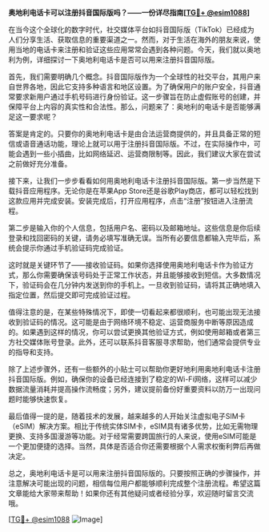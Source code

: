 **奥地利电话卡可以注册抖音国际版吗？——一份详尽指南[[TG💪+ @esim1088](https://t.me/s/esim1088)]**

在当今这个全球化的数字时代，社交媒体平台如抖音国际版（TikTok）已经成为人们分享生活、获取信息的重要渠道之一。然而，对于生活在海外的朋友来说，使用当地的电话卡来注册和验证这些应用常常会遇到各种问题。今天，我们就以奥地利为例，详细探讨一下奥地利电话卡是否可以用来注册抖音国际版。

首先，我们需要明确几个概念。抖音国际版作为一个全球性的社交平台，其用户来自世界各地，因此它支持多种语言和地区设置。为了确保用户的账户安全，抖音通常要求新用户通过手机号码进行身份验证。这一步骤旨在防止虚假账号的创建，并保障平台上内容的真实性和合法性。那么，问题来了：奥地利的电话卡是否能够满足这一要求呢？

答案是肯定的。只要你的奥地利电话卡是由合法运营商提供的，并且具备正常的短信或语音通话功能，理论上就可以用于注册抖音国际版。不过，在实际操作中，可能会遇到一些小插曲，比如网络延迟、运营商限制等。因此，我们建议大家在尝试之前做好充分准备。

接下来，让我们一步步看看如何用奥地利电话卡注册抖音国际版。第一步当然是下载抖音应用程序。无论你是在苹果App Store还是谷歌Play商店，都可以轻松找到这款应用并完成安装。安装完成后，打开应用程序，点击“注册”按钮进入注册流程。

第二步是输入你的个人信息，包括用户名、密码以及邮箱地址。这些信息是你后续登录和找回密码的关键，请务必填写准确无误。当所有必要信息都输入完毕后，系统会提示你通过手机验证码完成验证。

这时就是关键环节了——接收验证码。如果你选择使用奥地利电话卡作为验证方式，那么你需要确保该号码处于正常工作状态，并且能够接收到短信。大多数情况下，验证码会在几分钟内发送到你的手机上。一旦收到验证码，请将其正确地填入指定位置，然后提交即可完成验证过程。

值得注意的是，在某些特殊情况下，即使一切看起来都很顺利，也可能出现无法接收到验证码的情况。这可能是由于网络环境不稳定、运营商服务中断等原因造成的。如果遇到这样的情况，你可以尝试更换其他验证方式，例如使用邮箱或者第三方社交媒体账号登录。此外，还可以联系抖音客服寻求帮助，他们通常会提供专业的指导和支持。

除了上述步骤外，还有一些额外的小贴士可以帮助你更好地利用奥地利电话卡注册抖音国际版。例如，确保你的设备已经连接到了稳定的Wi-Fi网络，这样可以减少数据流量消耗并提高操作流畅度；另外，建议提前备份好重要资料以防万一出现问题时能够快速恢复。

最后值得一提的是，随着技术的发展，越来越多的人开始关注虚拟电子SIM卡（eSIM）解决方案。相比于传统实体SIM卡，eSIM具有诸多优势，比如无需物理更换、支持多国漫游等功能。对于经常需要跨国旅行的人来说，使用eSIM可能是一个更加便捷的选择。当然，具体是否适合你还需要根据个人需求权衡利弊后再做决定。

总之，奥地利电话卡是可以用来注册抖音国际版的。只要按照正确的步骤操作，并注意解决可能出现的问题，相信每位用户都能够顺利完成整个注册流程。希望这篇文章能给大家带来帮助！如果你还有其他疑问或者经验分享，欢迎随时留言交流哦。

[[TG💪+ @esim1088](https://t.me/s/esim1088) ![Image](https://i.postimg.cc/4NQfJmqS/Snipaste-2025-05-13-00-14-12.png)]